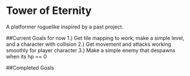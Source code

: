 # Tower of Eternity
 A platformer roguelike inspired by a past project.

##Current Goals for now
1.) Get tile mapping to work, make a simple level, and a character with collision
2.) Get movement and attacks working smoothly for player character
3.) Make a simple enemy that despawns when its hp == 0

##Completed Goals
